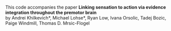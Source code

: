 This code accompanies the paper **Linking sensation to action via evidence integration throughout the premotor brain**  
by Andrei Khilkevich*, Michael Lohse*, Ryan Low, Ivana Orsolic, Tadej Bozic, Paige Windmill, Thomas D. Mrsic-Flogel  

